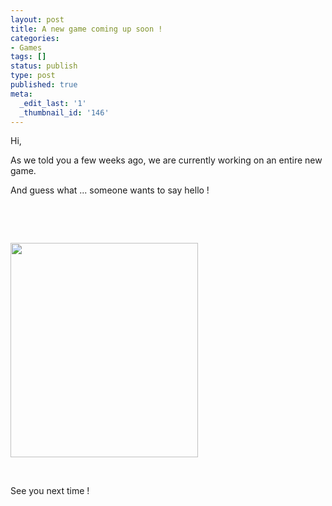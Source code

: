 ```yaml
---
layout: post
title: A new game coming up soon !
categories:
- Games
tags: []
status: publish
type: post
published: true
meta:
  _edit_last: '1'
  _thumbnail_id: '146'
---
```

Hi,

As we told you a few weeks ago, we are currently working on an entire new game.

And guess what ... someone wants to say hello !

&nbsp;

&nbsp;

<a href="http://gtomee.com/wp-content/uploads/2012/01/tres_grand.png"><img class="size-full wp-image-146 aligncenter" title="tres_grand" src="http://gtomee.com/wp-content/uploads/2012/01/tres_grand.png" alt="" width="300" height="343" /></a>

&nbsp;

See you next time !

